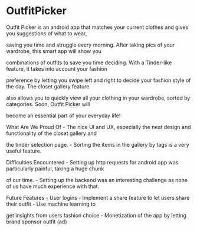 # OutfitPicker

Outfit Picker is an android app that matches your current clothes and gives you suggestions of what to wear, 

saving you time and struggle every morning. After taking pics of your wardrobe, this smart app will show you

combinations of outfits to save you time deciding. With a Tinder-like feature, it takes into account your fashion 

preference by letting you swipe left and right to decide your fashion style of the day. The closet gallery feature 

also allows you to quickly view all your clothing in your wardrobe, sorted by categories. Soon, Outfit Picker will 

become an essential part of your everyday life!

What Are We Proud Of - The nice UI and UX, especially the neat design and functionality of the closet gallery and 

the tinder selection page. - Sorting the items in the gallery by tags is a very useful feature.

Difficulties Encountered - Setting up http requests for android app was particularly painful, taking a huge chunk 

of our time. - Setting up the backend was an interesting challenge as none of us have much experience with that.

Future Features - User logins - Implement a share feature to let users share their outfit - Use machine learning to 

get insights from users fashion choice - Monetization of the app by letting brand sponsor outfit (ad)
